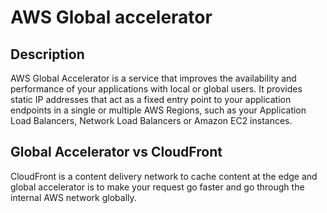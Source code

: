 # AWS Global accelerator

## Description

AWS Global Accelerator is a service that improves the availability and performance of your applications with local or global users. It provides static IP addresses that act as a fixed entry point to your application endpoints in a single or multiple AWS Regions, such as your Application Load Balancers, Network Load Balancers or Amazon EC2 instances.

## Global Accelerator vs CloudFront

CloudFront is a content delivery network to cache content at the edge and global accelerator is to make your request go faster and go through the internal AWS network globally.
